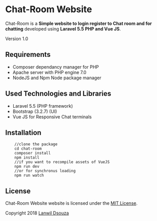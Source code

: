 # Chat-Room Website

Chat-Room  is a **Simple website to login register to Chat room and for chatting** developed using **Laravel 5.5 PHP and Vue JS**.

Version 1.0

## Requirements

- Composer dependancy manager for PHP
- Apache server with PHP engine 7.0
- NodeJS and Npm Node package manager

##  Used Technologies and Libraries

- Laravel 5.5 (PHP framework)
- Bootstrap (3.2.7) (UI)
- Vue JS for Responsive Chat terminals


## Installation

```
    //clone the package
    cd chat-room
    composer install
    npm install
    //if you want to recompile assets of VueJS
    npm run dev
    //or for synchronus loading
    npm run watch

```



## License

Chat-Room Website website is licensed under the [MIT License](http://opensource.org/licenses/MIT).

Copyright 2018 [Lanwil Dsouza](http://lanwildsouza.tk/)


